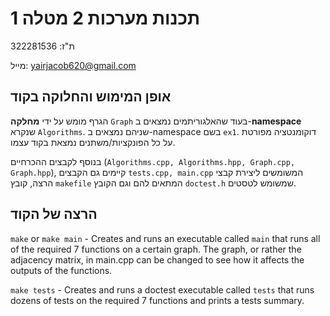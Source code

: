 # תכנות מערכות 2 מטלה 1
ת"ז: 322281536

מייל: yairjacob620@gmail.com
## **אופן המימוש והחלוקה בקוד**
הגרף מומש על ידי **מחלקה** `Graph` בעוד שהאלגוריתמים נמצאים ב-**namespace** שנקרא `Algorithms`. שניהם נמצאים ב-namespace בשם `ex1`. דוקומנטציה מפורטת על כל הפונקציות/משתנים נמצאת בקוד עצמו.

בנוסף לקבצים ההכרחיים (`Algorithms.cpp, Algorithms.hpp, Graph.cpp, Graph.hpp`), קיימים גם הקבצים `tests.cpp, main.cpp` המשומשים ליצירת קבצי הרצה, קובץ `makefile` המתאים להם וגם הקובץ `doctest.h` שמשומש לטסטים.
## הרצה של הקוד
`make` or `make main` - Creates and runs an executable called `main` that runs all of the required 7 functions on a certain graph. 
                        The graph, or rather the adjacency matrix, in main.cpp can be changed to see how it affects the outputs of the functions.

`make tests` - Creates and runs a doctest executable called `tests` that runs dozens of tests on the required 7 functions and prints a tests summary.
